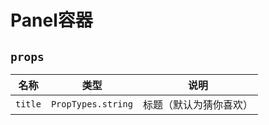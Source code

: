 # Panel容器

## `props`

| 名称		| 类型					| 说明					|
| ---		| ---					| ---					|
| `title`	| `PropTypes.string`	| 标题（默认为猜你喜欢）	|